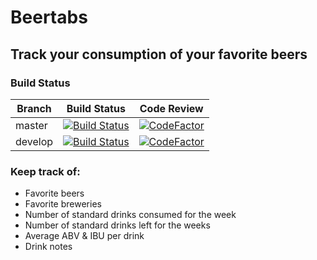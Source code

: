 # Beertabs
## Track your consumption of your favorite beers

### Build Status
| Branch  | Build Status                                                                                                                 | Code Review                                                                                                                                                                      |
|---------|------------------------------------------------------------------------------------------------------------------------------|----------------------------------------------------------------------------------------------------------------------------------------------------------------------------------|
| master  | [![Build Status](https://travis-ci.com/minorsecond/Beertabs.svg?branch=master)](https://travis-ci.com/minorsecond/Beertabs)  | [![CodeFactor](https://www.codefactor.io/repository/github/minorsecond/beertabs/badge/master)](https://www.codefactor.io/repository/github/minorsecond/beertabs/overview/master) |
| develop | [![Build Status](https://travis-ci.com/minorsecond/Beertabs.svg?branch=develop)](https://travis-ci.com/minorsecond/Beertabs) | [![CodeFactor](https://www.codefactor.io/repository/github/minorsecond/beertabs/badge/develop)](https://www.codefactor.io/repository/github/minorsecond/beertabs/overview/develop) |

### Keep track of:

- Favorite beers
- Favorite breweries
- Number of standard drinks consumed for the week
- Number of standard drinks left for the weeks
- Average ABV & IBU per drink
- Drink notes
